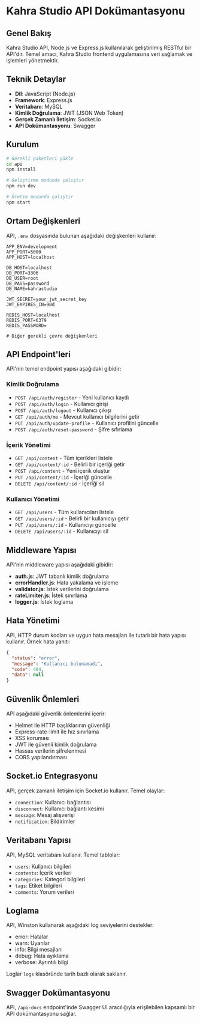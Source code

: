 # Kahra Studio API Dokümantasyonu

## Genel Bakış

Kahra Studio API, Node.js ve Express.js kullanılarak geliştirilmiş RESTful bir API'dir. Temel amacı, Kahra Studio frontend uygulamasına veri sağlamak ve işlemleri yönetmektir.

## Teknik Detaylar

- **Dil**: JavaScript (Node.js)
- **Framework**: Express.js
- **Veritabanı**: MySQL
- **Kimlik Doğrulama**: JWT (JSON Web Token)
- **Gerçek Zamanlı İletişim**: Socket.io
- **API Dokümantasyonu**: Swagger

## Kurulum

```bash
# Gerekli paketleri yükle
cd api
npm install

# Geliştirme modunda çalıştır
npm run dev

# Üretim modunda çalıştır
npm start
```

## Ortam Değişkenleri

API, `.env` dosyasında bulunan aşağıdaki değişkenleri kullanır:

```
APP_ENV=development
APP_PORT=5000
APP_HOST=localhost

DB_HOST=localhost
DB_PORT=3306
DB_USER=root
DB_PASS=password
DB_NAME=kahrastudio

JWT_SECRET=your_jwt_secret_key
JWT_EXPIRES_IN=90d

REDIS_HOST=localhost
REDIS_PORT=6379
REDIS_PASSWORD=

# Diğer gerekli çevre değişkenleri
```

## API Endpoint'leri

API'nin temel endpoint yapısı aşağıdaki gibidir:

### Kimlik Doğrulama

- `POST /api/auth/register` - Yeni kullanıcı kaydı
- `POST /api/auth/login` - Kullanıcı girişi
- `POST /api/auth/logout` - Kullanıcı çıkışı
- `GET /api/auth/me` - Mevcut kullanıcı bilgilerini getir
- `PUT /api/auth/update-profile` - Kullanıcı profilini güncelle
- `POST /api/auth/reset-password` - Şifre sıfırlama

### İçerik Yönetimi

- `GET /api/content` - Tüm içerikleri listele
- `GET /api/content/:id` - Belirli bir içeriği getir
- `POST /api/content` - Yeni içerik oluştur
- `PUT /api/content/:id` - İçeriği güncelle
- `DELETE /api/content/:id` - İçeriği sil

### Kullanıcı Yönetimi

- `GET /api/users` - Tüm kullanıcıları listele
- `GET /api/users/:id` - Belirli bir kullanıcıyı getir
- `PUT /api/users/:id` - Kullanıcıyı güncelle
- `DELETE /api/users/:id` - Kullanıcıyı sil

## Middleware Yapısı

API'nin middleware yapısı aşağıdaki gibidir:

- **auth.js**: JWT tabanlı kimlik doğrulama
- **errorHandler.js**: Hata yakalama ve işleme
- **validator.js**: İstek verilerini doğrulama
- **rateLimiter.js**: İstek sınırlama
- **logger.js**: İstek loglama

## Hata Yönetimi

API, HTTP durum kodları ve uygun hata mesajları ile tutarlı bir hata yapısı kullanır. Örnek hata yanıtı:

```json
{
  "status": "error",
  "message": "Kullanıcı bulunamadı",
  "code": 404,
  "data": null
}
```

## Güvenlik Önlemleri

API aşağıdaki güvenlik önlemlerini içerir:

- Helmet ile HTTP başlıklarının güvenliği
- Express-rate-limit ile hız sınırlama
- XSS koruması
- JWT ile güvenli kimlik doğrulama
- Hassas verilerin şifrelenmesi
- CORS yapılandırması

## Socket.io Entegrasyonu

API, gerçek zamanlı iletişim için Socket.io kullanır. Temel olaylar:

- `connection`: Kullanıcı bağlantısı
- `disconnect`: Kullanıcı bağlantı kesimi
- `message`: Mesaj alışverişi
- `notification`: Bildirimler

## Veritabanı Yapısı

API, MySQL veritabanı kullanır. Temel tablolar:

- `users`: Kullanıcı bilgileri
- `contents`: İçerik verileri
- `categories`: Kategori bilgileri
- `tags`: Etiket bilgileri
- `comments`: Yorum verileri

## Loglama

API, Winston kullanarak aşağıdaki log seviyelerini destekler:

- error: Hatalar
- warn: Uyarılar
- info: Bilgi mesajları
- debug: Hata ayıklama
- verbose: Ayrıntılı bilgi

Loglar `logs` klasöründe tarih bazlı olarak saklanır.

## Swagger Dokümantasyonu

API, `/api-docs` endpoint'inde Swagger UI aracılığıyla erişilebilen kapsamlı bir API dokümantasyonu sağlar. 